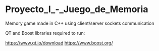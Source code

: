 # Proyecto_I_-_Juego_de_Memoria
Memory game made in C++ using client/server sockets communication

QT and Boost libraries required to run:

https://www.qt.io/download
https://www.boost.org/
